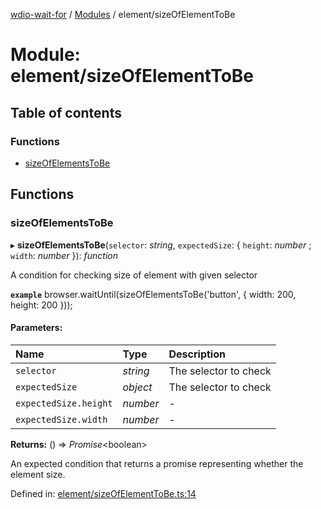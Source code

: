 [wdio-wait-for](../README.md) / [Modules](../modules.md) / element/sizeOfElementToBe

# Module: element/sizeOfElementToBe

## Table of contents

### Functions

- [sizeOfElementsToBe](element_sizeofelementtobe.md#sizeofelementstobe)

## Functions

### sizeOfElementsToBe

▸ **sizeOfElementsToBe**(`selector`: *string*, `expectedSize`: { `height`: *number* ; `width`: *number*  }): *function*

A condition for checking size of element with given selector

**`example`** 
browser.waitUntil(sizeOfElementsToBe('button', { width: 200, height: 200 }));

#### Parameters:

| Name | Type | Description |
| :------ | :------ | :------ |
| `selector` | *string* | The selector to check |
| `expectedSize` | *object* | The selector to check |
| `expectedSize.height` | *number* | - |
| `expectedSize.width` | *number* | - |

**Returns:** () => *Promise*<boolean\>

An expected condition that returns a promise
    representing whether the element size.

Defined in: [element/sizeOfElementToBe.ts:14](https://github.com/elaichenkov/wdio-wait-for/blob/d3bdd9f/src/element/sizeOfElementToBe.ts#L14)
